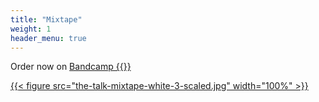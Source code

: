 ```yaml
---
title: "Mixtape"
weight: 1
header_menu: true
---
```


Order now on [Bandcamp {{<icon class="fa fa-bandcamp">}}](https://reelbeetz.bandcamp.com/album/the-talk-mixtape-2020)

[{{< figure src="the-talk-mixtape-white-3-scaled.jpg" width="100%" >}}](https://reelbeetz.bandcamp.com/album/the-talk-mixtape-2020)
